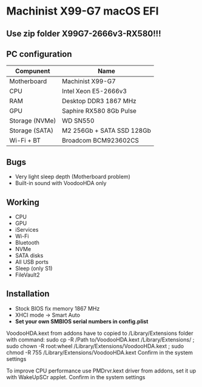 # Machinist X99-G7 macOS EFI

## Use zip folder X99G7-2666v3-RX580!!!

## PC configuration
| Compunent | Name |
| - | - |
| Motherboard | Machinist X99-G7 |
| CPU | Intel Xeon E5-2666v3 |
| RAM | Desktop DDR3 1867 MHz |
| GPU | Saphire RX580 8Gb Pulse | 
| Storage (NVMe) | WD SN550 |
| Storage (SATA) | M2 256Gb + SATA SSD 128Gb |
| Wi-Fi + BT | Broadcom BCM923602CS |

## Bugs
* Very light sleep depth (Motherboard problem)
* Built-in sound with VoodooHDA only

## Working
* CPU
* GPU
* iServices
* Wi-Fi
* Bluetooth
* NVMe
* SATA disks
* All USB ports
* Sleep (only S1)
* FileVault2
  

## Installation
* Stock BIOS fix memory 1867 MHz
* XHCI mode -> Smart Auto
* **Set your own SMBIOS serial numbers in config.plist**

VoodooHDA.kext from addons have to copied to /Library/Extensions folder with command:
sudo cp -R /Path to/VoodooHDA.kext /Library/Extensions/ ; sudo chown -R root:wheel /Library/Extensions/VoodooHDA.kext ; sudo chmod -R 755  /Library/Extensions/VoodooHDA.kext 
Confirm in the system settings

To improve CPU performance use PMDrvr.kext driver from addons, set it up with WakeUpSCr applet.
Confirm in the system settings
